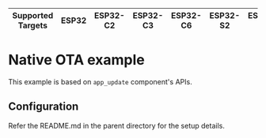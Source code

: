 | Supported Targets | ESP32 | ESP32-C2 | ESP32-C3 | ESP32-C6 | ESP32-S2 | ESP32-S3 |
| ----------------- | ----- | -------- | -------- | -------- | -------- | -------- |

# Native OTA example

This example is based on `app_update` component's APIs.

## Configuration

Refer the README.md in the parent directory for the setup details.